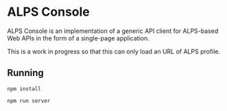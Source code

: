 # ALPS Console

ALPS Console is an implementation of a generic API client for ALPS-based Web APIs in the form of a single-page application.

This is a work in progress so that this can only load an URL of ALPS profile.

## Running

```
npm install
```

```
npm run server
```
